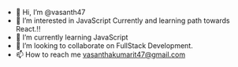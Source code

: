- 👋 Hi, I’m @vasanth47
- 👀 I’m interested in JavaScript Currently and learning path towards React.!!
- 🌱 I’m currently learning JavaScript
- 💞️ I’m looking to collaborate on FullStack Development.
- 📫 How to reach me vasanthakumarit47@gmail.com

<!---
vasanth47/vasanth47 is a ✨ special ✨ repository because its `README.md` (this file) appears on your GitHub profile.
You can click the Preview link to take a look at your changes.
--->
